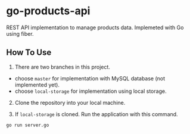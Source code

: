 # go-products-api

REST API implementation to manage products data. Implemeted with Go using fiber.

## How To Use

1. There are two branches in this project.

- choose `master` for implementation with MySQL database (not implemented yet).
- choose `local-storage` for implementation using local storage.

2. Clone the repository into your local machine.

3. If `local-storage` is cloned. Run the application with this command.

```
go run server.go
```
